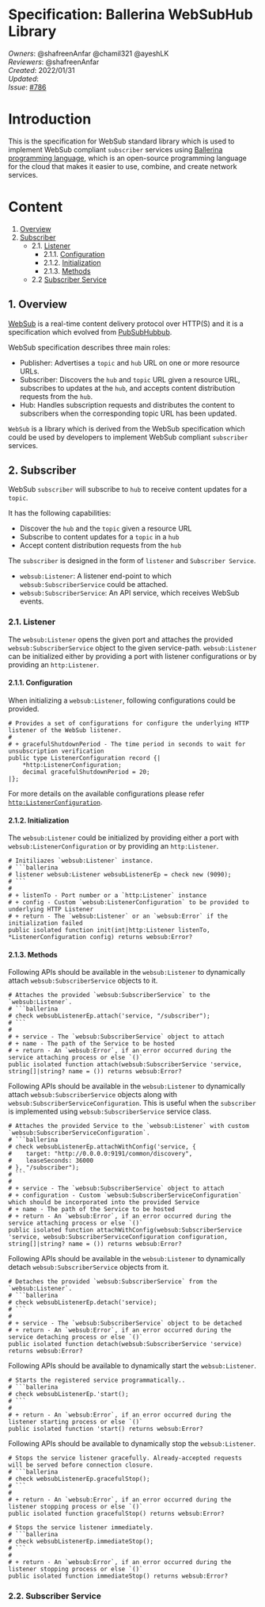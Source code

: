 # Specification: Ballerina WebSubHub Library

_Owners_: @shafreenAnfar @chamil321 @ayeshLK    
_Reviewers_: @shafreenAnfar    
_Created_: 2022/01/31  
_Updated_:   
_Issue_: [#786](https://github.com/ballerina-platform/ballerina-standard-library/issues/786)

# Introduction

This is the specification for WebSub standard library which is used to implement WebSub compliant `subscriber` services
using [Ballerina programming language](https://ballerina.io/), which is an open-source programming language for the 
cloud that makes it easier to use, combine, and create network services.  

# Content
1. [Overview](#1-overview)
2. [Subscriber](#2-subscriber)
    * 2.1. [Listener](#21-listener)
      * 2.1.1. [Configuration](#211-configuration)
      * 2.1.2. [Initialization](#212-initialization)
      * 2.1.3. [Methods](#213-methods)
    * 2.2 [Subscriber Service](#22-subscriber-service)

## 1. Overview

[WebSub](https://www.w3.org/TR/websub/) is a real-time content delivery protocol over HTTP(S) and it is a specification
which evolved from [PubSubHubbub](https://github.com/pubsubhubbub/PubSubHubbub).

WebSub specification describes three main roles:
- Publisher: Advertises a `topic` and `hub` URL on one or more resource URLs.
- Subscriber: Discovers the `hub` and `topic` URL given a resource URL, subscribes to updates at the `hub`, and accepts
  content distribution requests from the `hub`.
- Hub: Handles subscription requests and distributes the content to subscribers when the corresponding topic URL has
  been updated.

`WebSub` is a library which is derived from the WebSub specification which could be used by developers to implement
WebSub compliant `subscriber` services.  

## 2. Subscriber

WebSub `subscriber` will subscribe to `hub` to receive content updates for a `topic`.  

It has the following capabilities:
* Discover the `hub` and the `topic` given a resource URL
* Subscribe to content updates for a `topic` in a `hub`
* Accept content distribution requests from the `hub`

The `subscriber` is designed in the form of `listener` and `Subscriber Service`.
- `websub:Listener`: A listener end-point to which `websub:SubscriberService` could be attached.
- `websub:SubscriberService`: An API service, which receives WebSub events.

### 2.1. Listener

The `websub:Listener` opens the given port and attaches the provided `websub:SubscriberService` object to the given
service-path. `websub:Listener` can be initialized either by providing a port with listener configurations or by
providing an `http:Listener`.

#### 2.1.1. Configuration

When initializing a `websub:Listener`, following configurations could be provided.
```ballerina
# Provides a set of configurations for configure the underlying HTTP listener of the WebSub listener.
# 
# + gracefulShutdownPeriod - The time period in seconds to wait for unsubscription verification
public type ListenerConfiguration record {|
    *http:ListenerConfiguration;
    decimal gracefulShutdownPeriod = 20;
|};
```

For more details on the available configurations please refer [`http:ListenerConfiguration`](https://lib.ballerina.io/ballerina/http/latest/records/ListenerConfiguration).

#### 2.1.2. Initialization

The `websub:Listener` could be initialized by providing either a port with `websub:ListenerConfiguration` or by
providing an `http:Listener`.
```ballerina
# Initiliazes `websub:Listener` instance.
# ```ballerina
# listener websub:Listener websubListenerEp = check new (9090);
# ```
#
# + listenTo - Port number or a `http:Listener` instance
# + config - Custom `websub:ListenerConfiguration` to be provided to underlying HTTP Listener
# + return - The `websub:Listener` or an `websub:Error` if the initialization failed
public isolated function init(int|http:Listener listenTo, *ListenerConfiguration config) returns websub:Error? 
```

#### 2.1.3. Methods

Following APIs should be available in the `websub:Listener` to dynamically attach `websub:SubscriberService` objects to 
it.
```ballerina
# Attaches the provided `websub:SubscriberService` to the `websub:Listener`.
# ```ballerina
# check websubListenerEp.attach('service, "/subscriber");
# ```
# 
# + service - The `websub:SubscriberService` object to attach
# + name - The path of the Service to be hosted
# + return - An `websub:Error`, if an error occurred during the service attaching process or else `()`
public isolated function attach(websub:SubscriberService 'service, string[]|string? name = ()) returns websub:Error?
```

Following APIs should be available in the `websub:Listener` to dynamically attach `websub:SubscriberService` objects 
along with `websub:SubscriberServiceConfiguration`. This is useful when the `subscriber` is implemented using 
`websub:SubscriberService` service class.
```ballerina
# Attaches the provided Service to the `websub:Listener` with custom `websub:SubscriberServiceConfiguration`.
# ```ballerina
# check websubListenerEp.attachWithConfig('service, {
#    target: "http://0.0.0.0:9191/common/discovery",
#    leaseSeconds: 36000
# }, "/subscriber");
# ```
# 
# + service - The `websub:SubscriberService` object to attach
# + configuration - Custom `websub:SubscriberServiceConfiguration` which should be incorporated into the provided Service 
# + name - The path of the Service to be hosted
# + return - An `websub:Error`, if an error occurred during the service attaching process or else `()`
public isolated function attachWithConfig(websub:SubscriberService 'service, websub:SubscriberServiceConfiguration configuration, string[]|string? name = ()) returns websub:Error?
```

Following APIs should be available in the `websub:Listener` to dynamically detach `websub:SubscriberService` objects 
from it.
```ballerina
# Detaches the provided `websub:SubscriberService` from the `websub:Listener`.
# ```ballerina
# check websubListenerEp.detach('service);
# ```
# 
# + service - The `websub:SubscriberService` object to be detached
# + return - An `websub:Error`, if an error occurred during the service detaching process or else `()`
public isolated function detach(websub:SubscriberService 'service) returns websub:Error?
```

Following APIs should be available to dynamically start the `websub:Listener`.
```ballerina
# Starts the registered service programmatically..
# ```ballerina
# check websubListenerEp.'start();
# ```
# 
# + return - An `websub:Error`, if an error occurred during the listener starting process or else `()`
public isolated function 'start() returns websub:Error?
```

Following APIs should be available to dynamically stop the `websub:Listener`.
```ballerina
# Stops the service listener gracefully. Already-accepted requests will be served before connection closure.
# ```ballerina
# check websubListenerEp.gracefulStop();
# ```
# 
# + return - An `websub:Error`, if an error occurred during the listener stopping process or else `()`
public isolated function gracefulStop() returns websub:Error?

# Stops the service listener immediately.
# ```ballerina
# check websubListenerEp.immediateStop();
# ```
# 
# + return - An `websub:Error`, if an error occurred during the listener stopping process or else `()`
public isolated function immediateStop() returns websub:Error?
```

### 2.2. Subscriber Service
